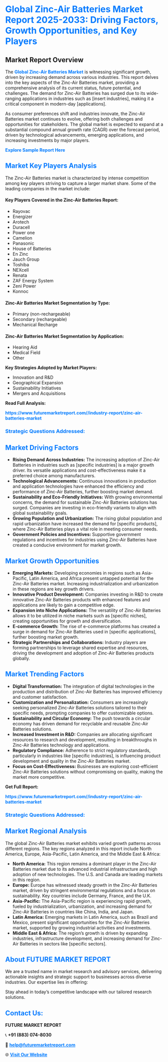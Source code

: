 <h1 style="color: #007BFF;">Global Zinc-Air Batteries Market Report 2025-2033: Driving Factors, Growth Opportunities, and Key Players</h1>

<section id="overview">
<h2>Market Report Overview</h2>
<p>The <a href="https://www.futuremarketreport.com//industry-report/zinc-air-batteries-market" style="color: #007BFF; text-decoration: none;"><strong>Global Zinc-Air Batteries Market</strong></a> is witnessing significant growth, driven by increasing demand across various industries. This report delves into the key aspects of the Zinc-Air Batteries market, providing a comprehensive analysis of its current status, future potential, and challenges. The demand for Zinc-Air Batteries has surged due to its wide-ranging applications in industries such as [insert industries], making it a critical component in modern-day [applications].</p>
<p>As consumer preferences shift and industries innovate, the Zinc-Air Batteries market continues to evolve, offering both challenges and opportunities for stakeholders. The global market is expected to expand at a substantial compound annual growth rate (CAGR) over the forecast period, driven by technological advancements, emerging applications, and increasing investments by major players.</p>
</section>

<section id="overview">
<p><a href="https://www.futuremarketreport.com//request-sample/reportId=88576" style="color: #007BFF; text-decoration: none;"><strong>Explore Sample Report Here</strong></a></p>
</section>

<section id="key-players">
<h2 style="color: #007BFF;">Market Key Players Analysis</h2>
<p>The Zinc-Air Batteries market is characterized by intense competition among key players striving to capture a larger market share. Some of the leading companies in the market include:</p>
<h4>Key Players Covered in the Zinc-Air Batteries Report:</h4>
<ul><li>Rayovac</li><li>Energizer</li><li>Arotech</li><li>Duracell</li><li>Power one</li><li>Camelion</li><li>Panasonic</li><li>House of Batteries</li><li>En Zinc</li><li>Jauch Group</li><li>Toshiba</li><li>NEXcell</li><li>Renata</li><li>ZAF Energy System</li><li>Zeni Power</li><li>Konnoc</li></ul>
<h4>Zinc-Air Batteries Market Segmentation by Type:</h4>
<ul><li>Primary (non-rechargeable)</li><li>Secondary (rechargeable)</li><li>Mechanical Recharge</li></ul>

<h4>Zinc-Air Batteries Market Segmentation by Application:</h4>
<ul><li>Hearing Aid</li><li>Medical Field</li><li>Other</li></ul>
<p><strong>Key Strategies Adopted by Market Players:</strong></p>
<ul>
<li>Innovation and R&D</li>
<li>Geographical Expansion</li>
<li>Sustainability Initiatives</li>
<li>Mergers and Acquisitions</li>
</ul>
</section>

<section>
<p><strong>Read Full Analysis: </strong></p><a href="https://www.futuremarketreport.com//industry-report/zinc-air-batteries-market" style="color: #007BFF; text-decoration: none;"><strong>https://www.futuremarketreport.com//industry-report/zinc-air-batteries-market</strong></a>
<h3 style="color: #007BFF;">Strategic Questions Addressed:</h3>
</section>

<section id="driving-factors">
<h2 style="color: #007BFF;">Market Driving Factors</h2>
<ul>
<li><strong>Rising Demand Across Industries:</strong> The increasing adoption of Zinc-Air Batteries in industries such as [specific industries] is a major growth driver. Its versatile applications and cost-effectiveness make it a preferred choice among manufacturers.</li>
<li><strong>Technological Advancements:</strong> Continuous innovations in production and application technologies have enhanced the efficiency and performance of Zinc-Air Batteries, further boosting market demand.</li>
<li><strong>Sustainability and Eco-Friendly Initiatives:</strong> With growing environmental concerns, the demand for sustainable Zinc-Air Batteries solutions has surged. Companies are investing in eco-friendly variants to align with global sustainability goals.</li>
<li><strong>Growing Population and Urbanization:</strong> The rising global population and rapid urbanization have increased the demand for [specific products], where Zinc-Air Batteries plays a vital role in meeting consumer needs.</li>
<li><strong>Government Policies and Incentives:</strong> Supportive government regulations and incentives for industries using Zinc-Air Batteries have created a conducive environment for market growth.</li>
</ul>
</section>

<section id="growth-opportunities">
<h2 style="color: #007BFF;">Market Growth Opportunities</h2>
<ul>
<li><strong>Emerging Markets:</strong> Developing economies in regions such as Asia-Pacific, Latin America, and Africa present untapped potential for the Zinc-Air Batteries market. Increasing industrialization and urbanization in these regions are key growth drivers.</li>
<li><strong>Innovative Product Development:</strong> Companies investing in R&D to create innovative Zinc-Air Batteries products with enhanced features and applications are likely to gain a competitive edge.</li>
<li><strong>Expansion into Niche Applications:</strong> The versatility of Zinc-Air Batteries allows it to be utilized in niche markets such as [specific niches], creating opportunities for growth and diversification.</li>
<li><strong>E-commerce Growth:</strong> The rise of e-commerce platforms has created a surge in demand for Zinc-Air Batteries used in [specific applications], further boosting market growth.</li>
<li><strong>Strategic Partnerships and Collaborations:</strong> Industry players are forming partnerships to leverage shared expertise and resources, driving the development and adoption of Zinc-Air Batteries products globally.</li>
</ul>
</section>

<section id="trending-factors">
<h2 style="color: #007BFF;">Market Trending Factors</h2>
<ul>
<li><strong>Digital Transformation:</strong> The integration of digital technologies in the production and distribution of Zinc-Air Batteries has improved efficiency and customer satisfaction.</li>
<li><strong>Customization and Personalization:</strong> Consumers are increasingly seeking personalized Zinc-Air Batteries solutions tailored to their specific needs, prompting companies to offer customizable options.</li>
<li><strong>Sustainability and Circular Economy:</strong> The push towards a circular economy has driven demand for recyclable and reusable Zinc-Air Batteries solutions.</li>
<li><strong>Increased Investment in R&D:</strong> Companies are allocating significant resources to research and development, resulting in breakthroughs in Zinc-Air Batteries technology and applications.</li>
<li><strong>Regulatory Compliance:</strong> Adherence to strict regulatory standards, particularly in industries like [specific industries], is influencing product development and quality in the Zinc-Air Batteries market.</li>
<li><strong>Focus on Cost-Effectiveness:</strong> Businesses are exploring cost-efficient Zinc-Air Batteries solutions without compromising on quality, making the market more competitive.</li>
</ul>
</section>

<section>
<p><strong>Get Full Report: </strong></p><a href="https://www.futuremarketreport.com//industry-report/zinc-air-batteries-market" style="color: #007BFF; text-decoration: none;"><strong>https://www.futuremarketreport.com//industry-report/zinc-air-batteries-market</strong></a>
<h3 style="color: #007BFF;">Strategic Questions Addressed:</h3>
</section>


<section id="regional-analysis">
<h2 style="color: #007BFF;">Market Regional Analysis</h2>
<p>The global Zinc-Air Batteries market exhibits varied growth patterns across different regions. The key regions analyzed in this report include North America, Europe, Asia-Pacific, Latin America, and the Middle East & Africa:</p>
<ul>
<li><strong>North America:</strong> This region remains a dominant player in the Zinc-Air Batteries market due to its advanced industrial infrastructure and high adoption of new technologies. The U.S. and Canada are leading markets in this region.</li>
<li><strong>Europe:</strong> Europe has witnessed steady growth in the Zinc-Air Batteries market, driven by stringent environmental regulations and a focus on sustainability. Key countries include Germany, France, and the U.K.</li>
<li><strong>Asia-Pacific:</strong> The Asia-Pacific region is experiencing rapid growth, fueled by industrialization, urbanization, and increasing demand for Zinc-Air Batteries in countries like China, India, and Japan.</li>
<li><strong>Latin America:</strong> Emerging markets in Latin America, such as Brazil and Mexico, present significant opportunities for the Zinc-Air Batteries market, supported by growing industrial activities and investments.</li>
<li><strong>Middle East & Africa:</strong> The region’s growth is driven by expanding industries, infrastructure development, and increasing demand for Zinc-Air Batteries in sectors like [specific sectors].</li>
</ul>
</section>

<footer>
<h2 style="color: #007BFF;">About FUTURE MARKET REPORT</h2>
<p>We are a trusted name in market research and advisory services, delivering actionable insights and strategic support to businesses across diverse industries. Our expertise lies in offering:</p>

<p>Stay ahead in today’s competitive landscape with our tailored research solutions.</p>

<h2 style="color: #007BFF;">Contact Us:</h2>
<p><strong>FUTURE MARKET REPORT</strong></p>
<p>📞 <strong>+91 (883) 074-8030</strong></p>
<p>📧 <strong><a href="mailto:help@futuremarketreport.com" style="color: #007BFF;">help@futuremarketreport.com</a></strong></p>
<p>🌐 <strong><a href="https://www.futuremarketreport.com/" style="color: #007BFF;">Visit Our Website</a></strong></p>
</footer>